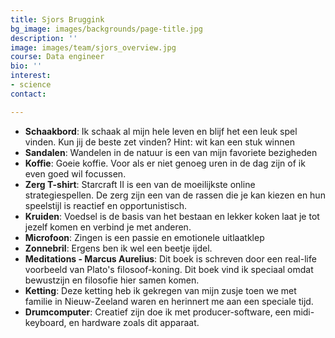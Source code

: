 ```yaml
---
title: Sjors Bruggink
bg_image: images/backgrounds/page-title.jpg
description: ''
image: images/team/sjors_overview.jpg
course: Data engineer
bio: ''
interest:
- science
contact: 

---
```

* **Schaakbord**: Ik schaak al mijn hele leven en blijf het een leuk spel vinden. Kun jij de beste zet vinden? Hint: wit kan een stuk winnen
* **Sandalen**: Wandelen in de natuur is een van mijn favoriete bezigheden
* **Koffie**: Goeie koffie. Voor als er niet genoeg uren in de dag zijn of ik even goed wil focussen.
* **Zerg T-shirt**: Starcraft II is een van de moeilijkste online strategiespellen. De zerg zijn een van de rassen die je kan kiezen en hun speelstijl is reactief en opportunistisch.
* **Kruiden**: Voedsel is de basis van het bestaan en lekker koken laat je tot jezelf komen en verbind je met anderen.
* **Microfoon**: Zingen is een passie en emotionele uitlaatklep
* **Zonnebril**: Ergens ben ik wel een beetje ijdel.
* **Meditations - Marcus Aurelius**: Dit boek is schreven door een real-life voorbeeld van Plato's filosoof-koning. Dit boek vind ik speciaal omdat bewustzijn en filosofie hier samen komen.
* **Ketting**: Deze ketting heb ik gekregen van mijn zusje toen we met familie in Nieuw-Zeeland waren en herinnert me aan een speciale tijd.
* **Drumcomputer**: Creatief zijn doe ik met producer-software, een midi-keyboard, en hardware zoals dit apparaat.